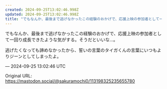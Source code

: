 ```yaml
---
created: 2024-09-25T13:02:46.998Z
updated: 2024-09-25T13:02:46.998Z
title: "でもなんか、最後まで逃げなかったこの経験のおかげで、応援上映の参加者として一回り成長できたような気がする。そうだといいな…。逃げたくなっても諦めなかったから、誓[...]"
---
```


<p>でもなんか、最後まで逃げなかったこの経験のおかげで、応援上映の参加者として一回り成長できたような気がする。そうだといいな…。</p><p>逃げたくなっても諦めなかったから、誓いの言葉のタイガくんの言葉にいつもよりジーンとしてしまったよ。</p>

&mdash; 2024-09-25 13:02:46 UTC

Original URL: https://mastodon.social/@sakuramochi0/113198325235655780
